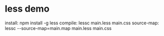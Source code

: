 less demo
=====

install: npm install -g less
compile: lessc main.less main.css
source-map: lessc --source-map=main.map main.less main.css
